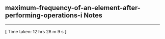 <h2>maximum-frequency-of-an-element-after-performing-operations-i Notes</h2><hr>[ Time taken: 12 hrs 28 m 9 s ]